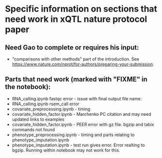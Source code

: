 # Specific information on sections that need work in xQTL nature protocol paper

## Need Gao to complete or requires his input:
 * "comparisons with other methods" part of the introduction. See https://www.nature.com/nprot/for-authors/preparing-your-submission.

## Parts that need work (marked with "FIXME" in the notebook):
 * RNA_calling.ipynb fastqc error - issue with final output file name. 
 * RNA_calling.ipynb rsem_call error
 * covariate_preprocessing.ipynb - timing
 * covariate_hidden_factor.ipynb - Marchenko PC citation and may need updated links to examples
 * covariate_hidden_factor.ipynb - PEER error with gz file. bgzip and tabix commands not found
 * phenotype_preprocessing.ipynb - timing and parts relating to phenotype_imputation.ipynb
 * phenotype_imputation.ipynb - test run gives error. Error realting to bgzip. Running within notebook may not work for this.